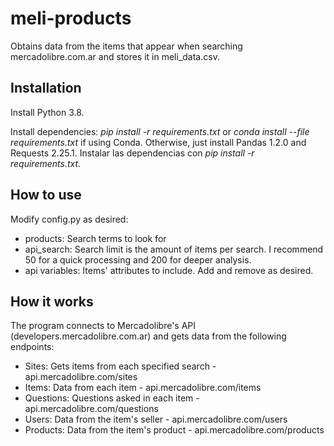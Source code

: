# meli-products

Obtains data from the items that appear when searching mercadolibre.com.ar and stores it in meli_data.csv.

## Installation

Install Python 3.8.

Install dependencies: *pip install -r requirements.txt* or *conda install --file requirements.txt* if using Conda. Otherwise, just install Pandas 1.2.0 and Requests 2.25.1.
Instalar las dependencias con *pip install -r requirements.txt*.

## How to use

Modify config.py as desired:
* products: Search terms to look for
* api_search: Search limit is the amount of items per search. I recommend 50 for a quick processing and 200 for deeper analysis.
* api variables: Items' attributes to include. Add and remove as desired.


## How it works

The program connects to Mercadolibre's API (developers.mercadolibre.com.ar) and gets data from the following endpoints:
* Sites: Gets items from each specified search - api.mercadolibre.com/sites
* Items: Data from each item - api.mercadolibre.com/items
* Questions: Questions asked in each item - api.mercadolibre.com/questions
* Users: Data from the item's seller - api.mercadolibre.com/users
* Products: Data from the item's product - api.mercadolibre.com/products

